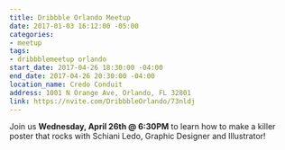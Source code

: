 ```yaml
---
title: Dribbble Orlando Meetup
date: 2017-01-03 16:12:00 -05:00
categories:
- meetup
tags:
- dribbblemeetup orlando
start_date: 2017-04-26 18:30:00 -04:00
end_date: 2017-04-26 20:30:00 -04:00
location_name: Credo Conduit
address: 1001 N Orange Ave, Orlando, FL 32801
link: https://nvite.com/DribbbleOrlando/73nldj
---
```


Join us **Wednesday, April 26th @ 6:30PM** to learn how to make a killer poster that rocks with Schiani Ledo, Graphic Designer and Illustrator!